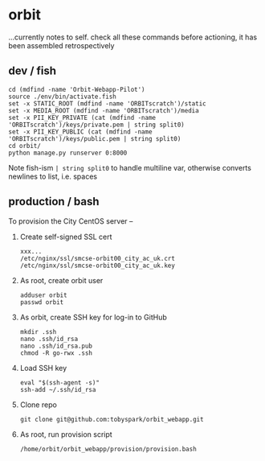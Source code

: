 # orbit

...currently notes to self. check all these commands before actioning, it has been assembled retrospectively

## dev / fish

```
cd (mdfind -name 'Orbit-Webapp-Pilot')
source ./env/bin/activate.fish
set -x STATIC_ROOT (mdfind -name 'ORBITscratch')/static
set -x MEDIA_ROOT (mdfind -name 'ORBITscratch')/media
set -x PII_KEY_PRIVATE (cat (mdfind -name 'ORBITscratch')/keys/private.pem | string split0)
set -x PII_KEY_PUBLIC (cat (mdfind -name 'ORBITscratch')/keys/public.pem | string split0)
cd orbit/
python manage.py runserver 0:8000
```

Note fish-ism `| string split0` to handle multiline var, otherwise converts newlines to list, i.e. spaces

## production / bash

To provision the City CentOS server –

1. Create self-signed SSL cert
   ```
   xxx...
   /etc/nginx/ssl/smcse-orbit00_city_ac_uk.crt
   /etc/nginx/ssl/smcse-orbit00_city_ac_uk.key
   ```
1. As root, create orbit user  
   ```
   adduser orbit
   passwd orbit
   ```
2. As orbit, create SSH key for log-in to GitHub  
   ```
   mkdir .ssh
   nano .ssh/id_rsa
   nano .ssh/id_rsa.pub
   chmod -R go-rwx .ssh
   ```
3. Load SSH key  
   ```
   eval "$(ssh-agent -s)"
   ssh-add ~/.ssh/id_rsa
   ```
4. Clone repo  
   ```
   git clone git@github.com:tobyspark/orbit_webapp.git
   ```
5. As root, run provision script  
   ```
   /home/orbit/orbit_webapp/provision/provision.bash
   ```
   